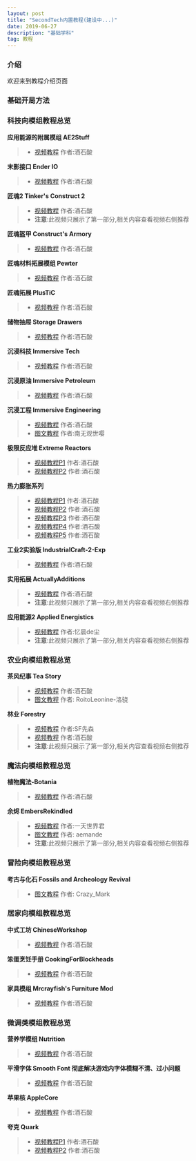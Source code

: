 ```yaml
---
layout: post
title: "SecondTech内置教程(建设中...)"
date: 2019-06-27
description: "基础学科"
tag: 教程
---   
```

### **介绍**
欢迎来到教程介绍页面

### **基础开局方法**

### **科技向模组教程总览**
**应用能源的附属模组 AE2Stuff**
>* [视频教程](https://www.bilibili.com/video/av54296832) 作者:酒石酸

**末影接口 Ender IO**
>* [视频教程](https://www.bilibili.com/video/av41554861) 作者:酒石酸

**匠魂2 Tinker's Construct 2**
>* [视频教程](https://www.bilibili.com/video/av8317656) 作者:酒石酸
>* **注意**:此视频只展示了第一部分,相关内容查看视频右侧推荐

**匠魂盔甲 Construct's Armory**
>* [视频教程](https://www.bilibili.com/video/av37293887) 作者:酒石酸

**匠魂材料拓展模组 Pewter**
>* [视频教程](https://www.bilibili.com/video/av37095730) 作者:酒石酸

**匠魂拓展 PlusTiC**
>* [视频教程](https://www.bilibili.com/video/av37044464) 作者:酒石酸

**储物抽屉 Storage Drawers**
>* [视频教程](https://www.bilibili.com/video/av36088780) 作者:酒石酸

**沉浸科技 Immersive Tech**
>* [视频教程](https://www.bilibili.com/video/av21782489) 作者:酒石酸

**沉浸原油 Immersive Petroleum**
>* [视频教程](https://www.bilibili.com/video/av21773111) 作者:酒石酸

**沉浸工程 Immersive Engineering**
>* [视频教程](https://www.bilibili.com/video/av21414283) 作者:酒石酸
>* [图文教程](https://tieba.baidu.com/p/5752015085?red_tag=1177961553) 作者:南无观世嘤

**极限反应堆 Extreme Reactors**
>* [视频教程P1](https://www.bilibili.com/video/av12336016) 作者:酒石酸
>* [视频教程P2](https://www.bilibili.com/video/av12370198) 作者:酒石酸

**热力膨胀系列**
>* [视频教程P1](https://www.bilibili.com/video/av11068314) 作者:酒石酸
>* [视频教程P2](https://www.bilibili.com/video/av11305552) 作者:酒石酸
>* [视频教程P3](https://www.bilibili.com/video/av11243450) 作者:酒石酸
>* [视频教程P4](https://www.bilibili.com/video/av11305853) 作者:酒石酸
>* [视频教程P5](https://www.bilibili.com/video/av11293905) 作者:酒石酸

**工业2实验版 IndustrialCraft-2-Exp**
>* [视频教程](https://www.bilibili.com/video/av8652770) 作者:酒石酸

**实用拓展 ActuallyAdditions**
>* [视频教程](https://www.bilibili.com/video/av5686854) 作者:酒石酸
>* **注意**:此视频只展示了第一部分,相关内容查看视频右侧推荐

**应用能源2 Applied Energistics**
>* [视频教程](https://www.bilibili.com/video/av21834233) 作者:忆晨de尘
>* **注意**:此视频只展示了第一部分,相关内容查看视频右侧推荐


### **农业向模组教程总览**
**茶风纪事 Tea Story**
>* [视频教程](https://www.bilibili.com/video/av31543074) 作者:酒石酸
>* [图文教程](https://www.bilibili.com/read/readlist/rl22275) 作者: RoitoLeonine-洛骁

**林业 Forestry**
>* [视频教程](https://www.bilibili.com/video/av2921364) 作者:SF先森
>* [视频教程](https://www.bilibili.com/video/av11026033) 作者:酒石酸
>* **注意**:此视频只展示了第一部分,相关内容查看视频右侧推荐



### **魔法向模组教程总览**
**植物魔法-Botania**
>* [视频教程](https://www.bilibili.com/video/av14297607) 作者:酒石酸

**余烬 EmbersRekindled**
>* [视频教程](https://www.bilibili.com/video/av9536775) 作者:一天世界君
>* [图文教程](http://www.mcbbs.net/forum.php?mod=viewthread&tid=681929&extra=page%3D10%26filter%3Dsortid%26sortid%3D1%26searchoption%5B147%5D%5Bvalue%5D%5B51%5D%3D51%26searchoption%5B147%5D%5Btype%5D%3Dcheckbox) 作者: aemande
>* **注意**:此视频只展示了第一部分,相关内容查看视频右侧推荐

### **冒险向模组教程总览**
**考古与化石 Fossils and Archeology Revival**
>* [图文教程](http://www.mcbbs.net/thread-856874-1-1.html) 作者: Crazy_Mark


### **居家向模组教程总览**
**中式工坊 ChineseWorkshop**
>* [视频教程](https://www.bilibili.com/video/av30039702) 作者:酒石酸

**笨蛋烹饪手册 CookingForBlockheads**
>* [视频教程](https://www.bilibili.com/video/av10112733) 作者:酒石酸

**家具模组 Mrcrayfish's Furniture Mod**
>* [视频教程](https://www.bilibili.com/video/av10407590) 作者:酒石酸

### **微调类模组教程总览**
**营养学模组 Nutrition**
>* [视频教程](https://www.bilibili.com/video/av33563798) 作者:酒石酸

**平滑字体 Smooth Font 彻底解决游戏内字体模糊不清、过小问题**
>* [视频教程](https://www.bilibili.com/video/av53347699) 作者:酒石酸


**苹果核 AppleCore**
>* [视频教程](https://www.bilibili.com/video/av10161649) 作者:酒石酸

**夸克 Quark**
>* [视频教程P1](https://www.bilibili.com/video/av8573008) 作者:酒石酸
>* [视频教程P2](https://www.bilibili.com/video/av8576128) 作者:酒石酸
